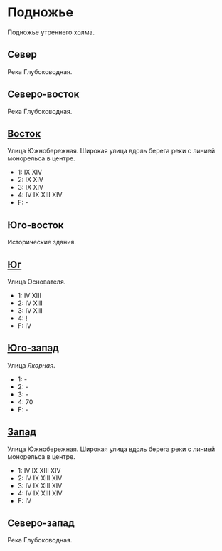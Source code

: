 # Подножье

Подножье утреннего холма.

## Север

Река Глубоководная.

## Северо-восток

Река Глубоководная.

## [Восток](./530120.md)

Улица Южнобережная.
Широкая улица вдоль берега реки с линией монорельса в центре.

* 1:    IX  XIV
* 2:    IX  XIV
* 3:    IX  XIV
* 4:    IV  IX  XIII    XIV
* F:    -

## Юго-восток

Исторические здания.

## [Юг](./520130.md)

Улица Основателя.

* 1:    IV  XIII
* 2:    IV  XIII
* 3:    IV  XIII
* 4:    !
* F:    IV

## [Юго-запад](./500125.md)

Улица *Якорная*.

* 1:    -
* 2:    -
* 3:    -
* 4:    70
* F:    -

## [Запад](./500120.md)

Улица Южнобережная.
Широкая улица вдоль берега реки с линией монорельса в центре.

* 1:    IV  IX  XIII    XIV
* 2:    IV  IX  XIII    XIV
* 3:    IV  IX  XIII    XIV
* 4:    IV  IX  XIII    XIV
* F:    IV

## Северо-запад

Река Глубоководная.
